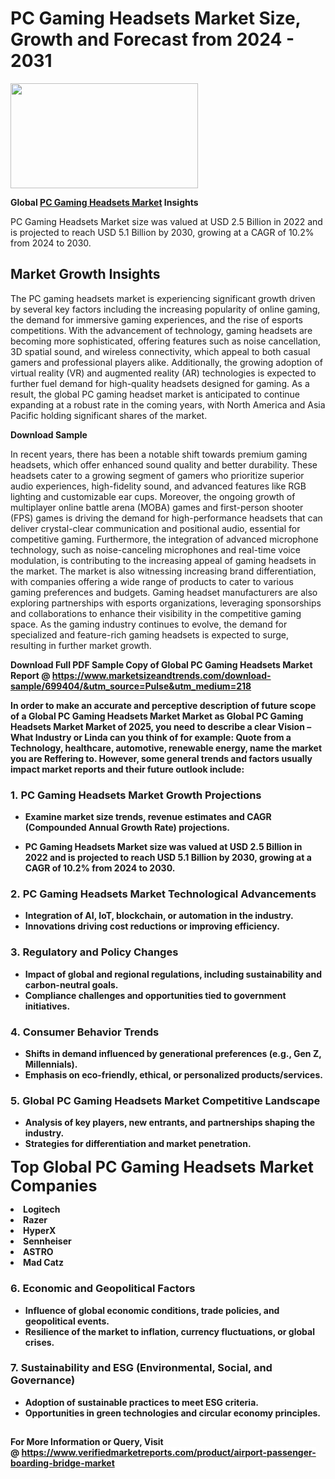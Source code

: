 <H1>PC Gaming Headsets Market Size, Growth and Forecast from 2024 - 2031</H1><img class="aligncenter size-medium wp-image-584254" src="https://thirdeyenews.in/wp-content/uploads/2024/09/Global-Market-Research-300x168.jpeg" alt="" width="300" height="168" /><p><strong>Global&nbsp;<a href="https://www.marketsizeandtrends.com/download-sample/699404/&amp;utm_source=Pulse&amp;utm_medium=218">PC Gaming Headsets Market</a> Insights</strong></p><p>PC Gaming Headsets Market size was valued at USD 2.5 Billion in 2022 and is projected to reach USD 5.1 Billion by 2030, growing at a CAGR of 10.2% from 2024 to 2030.</p><p><h2>Market Growth Insights</h2> <p>The PC gaming headsets market is experiencing significant growth driven by several key factors including the increasing popularity of online gaming, the demand for immersive gaming experiences, and the rise of esports competitions. With the advancement of technology, gaming headsets are becoming more sophisticated, offering features such as noise cancellation, 3D spatial sound, and wireless connectivity, which appeal to both casual gamers and professional players alike. Additionally, the growing adoption of virtual reality (VR) and augmented reality (AR) technologies is expected to further fuel demand for high-quality headsets designed for gaming. As a result, the global PC gaming headset market is anticipated to continue expanding at a robust rate in the coming years, with North America and Asia Pacific holding significant shares of the market.</p> <p><strong>Download Sample</strong></p> <p>In recent years, there has been a notable shift towards premium gaming headsets, which offer enhanced sound quality and better durability. These headsets cater to a growing segment of gamers who prioritize superior audio experiences, high-fidelity sound, and advanced features like RGB lighting and customizable ear cups. Moreover, the ongoing growth of multiplayer online battle arena (MOBA) games and first-person shooter (FPS) games is driving the demand for high-performance headsets that can deliver crystal-clear communication and positional audio, essential for competitive gaming. Furthermore, the integration of advanced microphone technology, such as noise-canceling microphones and real-time voice modulation, is contributing to the increasing appeal of gaming headsets in the market. The market is also witnessing increasing brand differentiation, with companies offering a wide range of products to cater to various gaming preferences and budgets. Gaming headset manufacturers are also exploring partnerships with esports organizations, leveraging sponsorships and collaborations to enhance their visibility in the competitive gaming space. As the gaming industry continues to evolve, the demand for specialized and feature-rich gaming headsets is expected to surge, resulting in further market growth. <p><strong></p><p><span class=""><strong>Download Full PDF Sample Copy of Global PC Gaming Headsets Market Report</strong> @ <a href="https://www.marketsizeandtrends.com/download-sample/699404/&amp;utm_source=Pulse&amp;utm_medium=218" target="_blank">https://www.marketsizeandtrends.com/download-sample/699404/&amp;utm_source=Pulse&amp;utm_medium=218</a></span></p><p>In order to make an accurate and perceptive description of future scope of a Global&nbsp;PC Gaming Headsets Market Market as Global&nbsp;PC Gaming Headsets Market Market of 2025, you need to describe a clear Vision &ndash; What Industry or Linda can you think of for example: Quote from a Technology, healthcare, automotive, renewable energy, name the market you are Reffering to. However, some general trends and factors usually impact market reports and their future outlook include:</p><h3>1.&nbsp;<strong>PC Gaming Headsets Market Growth Projections</strong></h3><ul><li>Examine market size trends, revenue estimates and CAGR (Compounded Annual Growth Rate) projections.</li><li><p>PC Gaming Headsets Market size was valued at USD 2.5 Billion in 2022 and is projected to reach USD 5.1 Billion by 2030, growing at a CAGR of 10.2% from 2024 to 2030.</p></li></ul><h3>2.&nbsp;<strong>PC Gaming Headsets Market Technological Advancements</strong></h3><ul><li>Integration of AI, IoT, blockchain, or automation in the industry.</li><li>Innovations driving cost reductions or improving efficiency.</li></ul><h3>3.&nbsp;<strong>Regulatory and Policy Changes</strong></h3><ul><li>Impact of global and regional regulations, including sustainability and carbon-neutral goals.</li><li>Compliance challenges and opportunities tied to government initiatives.</li></ul><h3>4.&nbsp;<strong>Consumer Behavior Trends</strong></h3><ul><li>Shifts in demand influenced by generational preferences (e.g., Gen Z, Millennials).</li><li>Emphasis on eco-friendly, ethical, or personalized products/services.</li></ul><h3>5.&nbsp;<strong>Global PC Gaming Headsets Market Competitive Landscape</strong></h3><ul><li>Analysis of key players, new entrants, and partnerships shaping the industry.</li><li>Strategies for differentiation and market penetration.</li></ul><p data-pm-slice="1 1 []"><span style="color: inherit; font-family: inherit; font-size: 25px;">Top Global PC Gaming Headsets Market Companies</span></p><div class="" data-test-id=""><p><li>Logitech</li><li> Razer</li><li> HyperX</li><li> Sennheiser</li><li> ASTRO</li><li> Mad Catz</li></p></div><h3>6.&nbsp;<strong>Economic and Geopolitical Factors</strong></h3><ul><li>Influence of global economic conditions, trade policies, and geopolitical events.</li><li>Resilience of the market to inflation, currency fluctuations, or global crises.</li></ul><h3>7.&nbsp;<strong>Sustainability and ESG (Environmental, Social, and Governance)</strong></h3><ul><li>Adoption of sustainable practices to meet ESG criteria.</li><li>Opportunities in green technologies and circular economy principles.</li></ul><h2><strong style="font-size: 14px;">For More Information or Query, Visit @&nbsp;</strong><a style="background-color: #ffffff; font-size: 14px;" href="https://www.marketsizeandtrends.com/report/pc-gaming-headsets-market/" target="_blank">https://www.verifiedmarketreports.com/product/airport-passenger-boarding-bridge-market</a></h2>
